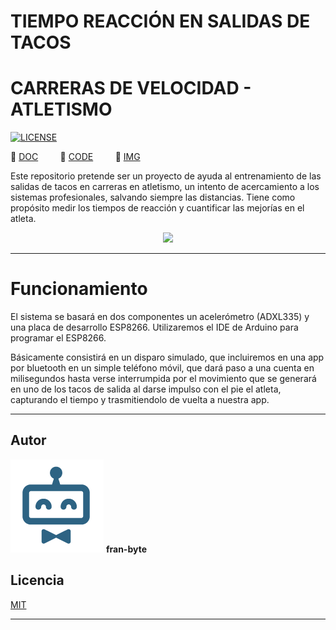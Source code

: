 # TIEMPO REACCIÓN EN SALIDAS DE TACOS
# CARRERAS DE VELOCIDAD - ATLETISMO

[![LICENSE](https://img.shields.io/badge/license-MIT-lightgrey.svg)](/LICENSE.txt)

📕  [DOC](/doc)         📕  [CODE](/code)         📕  [IMG](/img)        


Este repositorio pretende ser un proyecto de ayuda al entrenamiento de las salidas de tacos en carreras en atletismo, un intento de acercamiento a los sistemas profesionales, salvando siempre las distancias. Tiene como propósito medir los tiempos de reacción y cuantificar las mejorías en el atleta.




<p align="center">
  <img src="https://github.com/fran-byte/tiempo_reaccion/blob/main/mdArchives/tacos_salida.jpg">
</p>


---
# Funcionamiento

El sistema se basará en dos componentes un acelerómetro (ADXL335) y una placa de desarrollo ESP8266.
Utilizaremos el IDE de Arduino para programar el ESP8266.

Básicamente consistirá en un disparo simulado, que incluiremos en una app por bluetooth en un simple teléfono móvil, que dará paso a una cuenta en milisegundos hasta verse interrumpida por el movimiento que se generará en uno de los tacos de salida al darse impulso con el pie el atleta, capturando el tiempo y trasmitiendolo de vuelta a nuestra app.

---

## Autor ️
<img src="mdArchives/logo.png"/> **fran-byte**



## Licencia
[MIT](https://choosealicense.com/licenses/mit/)

---
